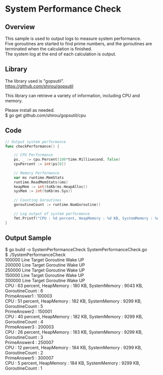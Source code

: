 # System Performance Check

## Overview
This sample is used to output logs to measure system performance.  
Five goroutines are started to find prime numbers, and the goroutines are terminated when the calculation is finished.  
The system log at the end of each calculation is output.  

## Library
The library used is "gopsutil".   
https://github.com/shirou/gopsutil    

This library can retrieve a variety of information, including CPU and memory.  

Please install as needed.   
$ go get github.com/shirou/gopsutil/cpu  

## Code
```Go
// Output system performance
func checkPerformance() {

	// CPU Performance
	ps, _ := cpu.Percent(100*time.Millisecond, false)
	cpuPercent := int(ps[0])
  
	// Memory Performance
	var ms runtime.MemStats
	runtime.ReadMemStats(&ms)
	heapMem := int(toKb(ms.HeapAlloc))
	sysMem := int(toKb(ms.Sys))
  
	// Counting Goroutines
	goroutineCount := runtime.NumGoroutine()
  
	// Log output of system performance
	fmt.Printf("CPU : %d percent, HeapMemory : %d KB, SystemMemory : %d KB, GoroutineCount : %d \n", cpuPercent, heapMem, sysMem, goroutineCount)
}
```

## Output Sample
$ go build -o SystemPerformanceCheck SystemPerformanceCheck.go  
$ ./SystemPerformanceCheck  
100000 Line Target Goroutine Wake UP  
200000 Line Target Goroutine Wake UP  
250000 Line Target Goroutine Wake UP  
150000 Line Target Goroutine Wake UP  
300000 Line Target Goroutine Wake UP  
CPU : 63 percent, HeapMemory : 180 KB, SystemMemory : 9043 KB, GoroutineCount : 6  
PrimeAnswer1 : 100003  
CPU : 51 percent, HeapMemory : 182 KB, SystemMemory : 9299 KB, GoroutineCount : 5  
PrimeAnswer2 : 150001  
CPU : 40 percent, HeapMemory : 182 KB, SystemMemory : 9299 KB, GoroutineCount : 4  
PrimeAnswer3 : 200003  
CPU : 26 percent, HeapMemory : 183 KB, SystemMemory : 9299 KB, GoroutineCount : 3  
PrimeAnswer4 : 250007  
CPU : 12 percent, HeapMemory : 184 KB, SystemMemory : 9299 KB, GoroutineCount : 2  
PrimeAnswer5 : 300007  
CPU : 5 percent, HeapMemory : 184 KB, SystemMemory : 9299 KB, GoroutineCount : 1  
